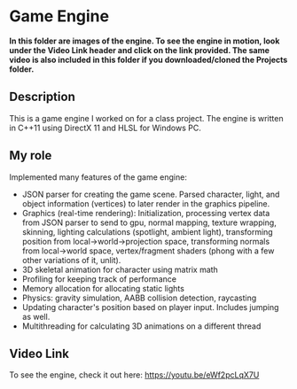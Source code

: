 # Game Engine
**In this folder are images of the engine. To see the engine in motion, look under the Video Link header and click on the link 
provided. The same video is also included in this folder if you downloaded/cloned the Projects folder.**

## Description
This is a game engine I worked on for a class project. The engine is written in C++11 using DirectX 11 and HLSL for Windows PC.

## My role
Implemented many features of the game engine:
- JSON parser for creating the game scene. Parsed character, light, and object information (vertices) to later render in the graphics pipeline.  
- Graphics (real-time rendering): Initialization, processing vertex data from JSON parser to send to gpu, normal mapping, texture wrapping, skinning, lighting calculations (spotlight, ambient light), transforming position from local->world->projection space, transforming normals from local->world space, vertex/fragment shaders (phong with a few other variations of it, unlit).  
- 3D skeletal animation for character using matrix math
- Profiling for keeping track of performance
- Memory allocation for allocating static lights
- Physics: gravity simulation, AABB collision detection, raycasting
- Updating character's position based on player input. Includes jumping as well.
- Multithreading for calculating 3D animations on a different thread

## Video Link
To see the engine, check it out here: https://youtu.be/eWf2pcLqX7U

